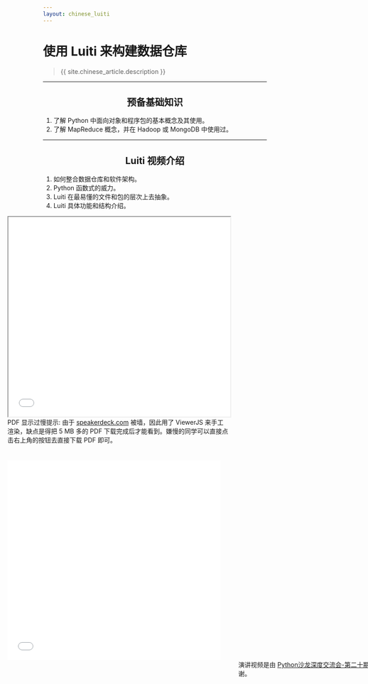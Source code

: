 ```yaml
---
layout: chinese_luiti
---
```


# 使用 Luiti 来构建数据仓库

> {{ site.chinese_article.description }}


<hr>

## 预备基础知识
1. 了解 Python 中面向对象和程序包的基本概念及其使用。
2. 了解 MapReduce 概念，并在 Hadoop 或 MongoDB 中使用过。

<hr>

## Luiti 视频介绍

1. 如何整合数据仓库和软件架构。
2. Python 函数式的威力。
3. Luiti 在最易懂的文件和包的层次上去抽象。
4. Luiti 具体功能和结构介绍。

<!--
<script async class="speakerdeck-embed" data-id="897cea509e0f4fc4a8999f7d3f83b3db" data-ratio="1.33333333333333" src="//speakerdeck.com/assets/embed.js"></script>
-->
<div class="luiti_pdf_video row-fluid" style="min-width:1000px;margin-left:-80px;">
  <div class="span6" style="float:left;margin-right:20px;">
    <iframe src = "/public/viewerjs-0.5.8/ViewerJS/#/public/pdfs/Luiti - An Offline Task Management Framework.pdf" width='500' height='450' allowfullscreen webkitallowfullscreen></iframe>
    <div class="comment">
      PDF 显示过慢提示: 由于 <a href="http://speakerdeck.com/mvj3/luiti-an-offline-task-management-framework">speakerdeck.com</a> 被墙，因此用了 ViewerJS 来手工渲染，缺点是得把 5 MB 多的 PDF 下载完成后才能看到。嫌慢的同学可以直接点击右上角的按钮去直接下载 PDF 即可。
    </div>
  </div>
  <div class="span6">
    <iframe height=450 width=480 src="//player.youku.com/embed/XMTI5MjE1MTA4NA==" frameborder=0 allowfullscreen></iframe>
    <div class="comment" style="position:absolute;margin-left:520px;">
    演讲视频是由 <a href="http://bbs.pinggu.org/thread-3815359-1-1.html">Python沙龙深度交流会-第二十期CDA俱乐部活动</a> 录制的，特此感谢。
    </div>
  </div>
</div>

<div class="row-fluid" style="min-width:1000px;margin-left:-80px;">
  <div class="span6" style="float:left;margin-right:20px;">
  </div>
</div>


<style>
h2 {
  text-align: center;
}
.luiti_pdf_video .span6 {
  height: 550px;
}
.luiti_pdf_video .span6 .comment {
  width: 500px;
}

</style>
